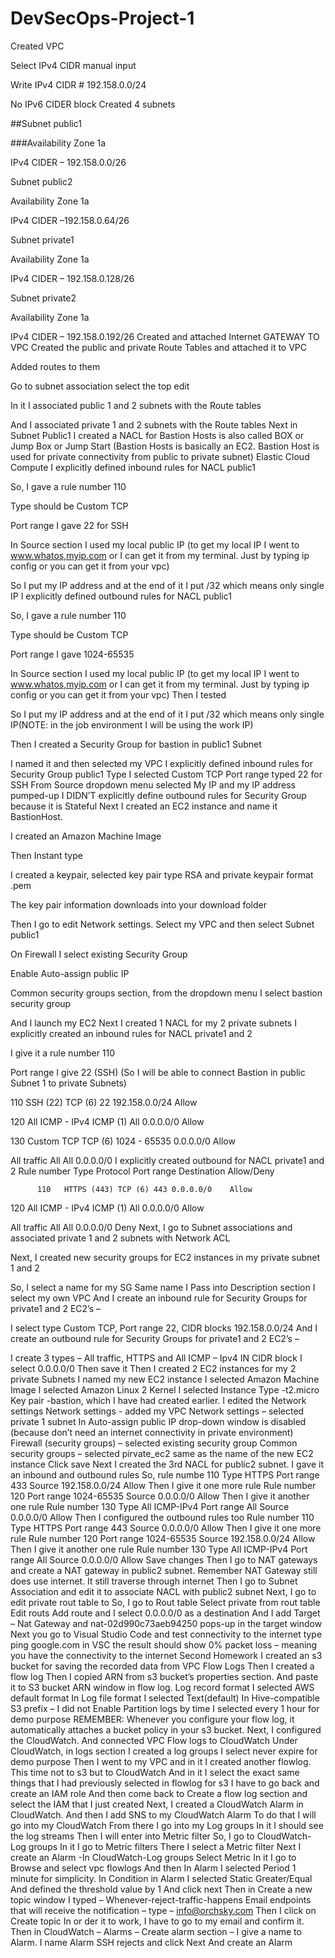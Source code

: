 # DevSecOps-Project-1
Created VPC

Select IPv4 CIDR manual input

Write IPv4 CIDR # 192.158.0.0/24

No IPv6 CIDER block Created 4 subnets

##Subnet public1

###Availability Zone 1a

IPv4 CIDER – 192.158.0.0/26

Subnet public2

Availability Zone 1a

IPv4 CIDER –192.158.0.64/26

Subnet private1

Availability Zone 1a

IPv4 CIDER – 192.158.0.128/26

Subnet private2

Availability Zone 1a

IPv4 CIDER – 192.158.0.192/26 Created and attached Internet GATEWAY TO VPC Created the public and private Route Tables and attached it to VPC

Added routes to them

Go to subnet association select the top edit

In it I associated public 1 and 2 subnets with the Route tables

And I associated private 1 and 2 subnets with the Route tables Next in Subnet Public1 I created a NACL for Bastion Hosts is also called BOX or Jump Box or Jump Start (Bastion Hosts is basically an EC2. Bastion Host is used for private connectivity from public to private subnet) Elastic Cloud Compute I explicitly defined inbound rules for NACL public1

So, I gave a rule number 110

Type should be Custom TCP

Port range I gave 22 for SSH

In Source section I used my local public IP (to get my local IP I went to www.whatos,myip.com or I can get it from my terminal. Just by typing ip config or you can get it from your vpc)

So I put my IP address and at the end of it I put /32 which means only single IP I explicitly defined outbound rules for NACL public1

So, I gave a rule number 110

Type should be Custom TCP

Port range I gave 1024-65535

In Source section I used my local public IP (to get my local IP I went to www.whatos,myip.com or I can get it from my terminal. Just by typing ip config or you can get it from your vpc)
Then I tested

So I put my IP address and at the end of it I put /32 which means only single IP(NOTE: in the job environment I will be using the work IP)

Then I created a Security Group for bastion in public1 Subnet

I named it and then selected my VPC I explicitly defined inbound rules for Security Group public1
Type I selected Custom TCP
Port range typed 22 for SSH
From Source dropdown menu selected My IP and my IP address pumped-up I DIDN’T explicitly define outbound rules for Security Group because it is Stateful
Next I created an EC2 instance and name it BastionHost.

I created an Amazon Machine Image

Then Instant type

I created a keypair, selected key pair type RSA and private keypair format .pem

The key pair information downloads into your download folder

Then I go to edit Network settings. Select my VPC and then select Subnet public1

On Firewall I select existing Security Group

Enable Auto-assign public IP

Common security groups section, from the dropdown menu I select bastion security group

And I launch my EC2 Next I created 1 NACL for my 2 private subnets I explicitly created an inbound rules for NACL private1 and 2

I give it a rule number 110

Port range I give 22 (SSH) (So I will be able to connect Bastion in public Subnet 1 to private Subnets)

110 SSH (22) TCP (6) 22 192.158.0.0/24 Allow

120 All ICMP - IPv4 ICMP (1) All 0.0.0.0/0 Allow

130 Custom TCP TCP (6) 1024 - 65535 0.0.0.0/0 Allow

All traffic All All 0.0.0.0/0
I explicitly created outbound for NACL private1 and 2 Rule number Type Protocol Port range Destination Allow/Deny

          110	HTTPS (443)	TCP (6)	443	0.0.0.0/0	 Allow
120 All ICMP - IPv4 ICMP (1) All 0.0.0.0/0 Allow

All traffic All All 0.0.0.0/0 Deny
Next, I go to Subnet associations and associated private 1 and 2 subnets with Network ACL

Next, I created new security groups for EC2 instances in my private subnet 1 and 2

So, I select a name for my SG
Same name I Pass into Description section
I select my own VPC
And I create an inbound rule for Security Groups for private1 and 2 EC2’s –

I select type
Custom TCP,
Port range 22,
CIDR blocks 192.158.0.0/24
And I create an outbound rule for Security Groups for private1 and 2 EC2’s –

I create 3 types – All traffic, HTTPS and All ICMP – Ipv4
IN CIDR block I select 0.0.0.0/0
Then save it Then I created 2 EC2 instances for my 2 private Subnets
I named my new EC2 instance
I selected Amazon Machine Image
I selected Amazon Linux 2 Kernel
I selected Instance Type -t2.micro
Key pair -bastion, which I have had created earlier.
I edited the Network settings
Network settings - added my VPC
Network settings – selected private 1 subnet
In Auto-assign public IP drop-down window is disabled (because don’t need an internet connectivity in private environment)
Firewall (security groups) – selected existing security group
Common security groups – selected pirvate_ec2 same as the name of the new EC2 instance
Click save Next I created the 3rd NACL for public2 subnet. I gave it an inbound and outbound rules
So, rule numbe 110
Type HTTPS
Port range 433
Source 192.158.0.0/24
Allow Then I give it one more rule
Rule number 120
Port range 1024-65535
Source 0.0.0.0/0
Allow Then I give it another one rule
Rule number 130
Type All ICMP-IPv4
Port range All
Source 0.0.0.0/0
Allow Then I configured the outbound rules too
Rule number 110
Type HTTPS
Port range 443
Source 0.0.0.0/0
Allow Then I give it one more rule
Rule number 120
Port range 1024-65535
Source 192.158.0.0/24
Allow Then I give it another one rule
Rule number 130
Type All ICMP-IPv4
Port range All
Source 0.0.0.0/0
Allow
Save changes Then I go to NAT gateways and create a NAT gateway in public2 subnet. Remember NAT Gateway still does use internet. It still traverse through internet Then I go to Subnet Association and edit it to associate NACL with public2 subnet Next, I go to edit private rout table to
So, I go to Rout table
Select private from rout table
Edit routs
Add route and I select 0.0.0.0/0 as a destination
And I add Target – Nat Gateway
and nat-02d990c73aeb94250 pops-up in the target window Next you go to Visual Studio Code and test connectivity to the internet
type ping google.com in VSC
the result should show 0% packet loss – meaning you have the connectivity to the internet Second Homework I created an s3 bucket for saving the recorded data from VPC Flow Logs Then I created a flow log
Then I copied ARN from s3 bucket’s properties section.
And paste it to S3 bucket ARN window in flow log.
Log record format I selected AWS default format
In Log file format I selected Text(default)
In Hive-compatible S3 prefix – I did not Enable
Partition logs by time I selected every 1 hour for demo purpose REMEMBER: Whenever you configure your flow log, it automatically attaches a bucket policy in your s3 bucket. Next, I configured the CloudWatch. And connected VPC Flow logs to CloudWatch
Under CloudWatch, in logs section I created a log groups
I select never expire for demo purpose Then I went to my VPC and in it I created another flowlog. This time not to s3 but to CloudWatch
And in it I select the exact same things that I had previously selected in flowlog for s3
I have to go back and create an IAM role
And then come back to Create a flow log section and select the IAM that I just created Next, I created a CloudWatch Alarm in CloudWatch. And then I add SNS to my CloudWatch Alarm
To do that I will go into my CloudWatch
From there I go into my Log groups
In it I should see the log streams
Then I will enter into Metric filter
So, I go to CloudWatch-Log groups
In it I go to Metric filters
There I select a Metric filter
Next I create an Alarm -In CloudWatch-Log groups
Select Metric
In it I go to Browse and select vpc flowlogs
And then In Alarm I selected Period 1 minute for simplicity.
In Condition in Alarm I selected Static
Greater/Equal
And defined the threshold value by 1
And click next
Then in Create a new topic window I typed – Whenever-reject-traffic-happens
Email endpoints that will receive the notification – type – info@orchsky.com
Then I click on Create topic
In or der it to work, I have to go to my email and confirm it.
Then in CloudWatch – Alarms – Create alarm section – I give a name to Alarm.
I name Alarm SSH rejects and click Next
And create an Alarm
